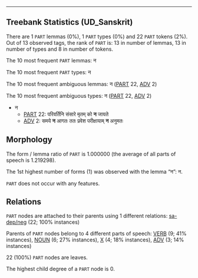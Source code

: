 

--------------------------------------------------------------------------------

## Treebank Statistics (UD_Sanskrit)

There are 1 `PART` lemmas (0%), 1 `PART` types (0%) and 22 `PART` tokens (2%).
Out of 13 observed tags, the rank of `PART` is: 13 in number of lemmas, 13 in number of types and 8 in number of tokens.

The 10 most frequent `PART` lemmas: न

The 10 most frequent `PART` types:  न

The 10 most frequent ambiguous lemmas: न ([PART]() 22, [ADV]() 2)

The 10 most frequent ambiguous types:  न ([PART]() 22, [ADV]() 2)


* न
  * [PART]() 22: परिवर्तिनि संसारे मृतम् को <b>न</b> जायते
  * [ADV]() 2: समये <b>न</b> आगतः ततः प्रवेश परीक्षायाम् <b>न</b> अनुमतः

## Morphology

The form / lemma ratio of `PART` is 1.000000 (the average of all parts of speech is 1.219298).

The 1st highest number of forms (1) was observed with the lemma “न”: न.

`PART` does not occur with any features.


## Relations

`PART` nodes are attached to their parents using 1 different relations: [sa-dep/neg]() (22; 100% instances)

Parents of `PART` nodes belong to 4 different parts of speech: [VERB]() (9; 41% instances), [NOUN]() (6; 27% instances), [X]() (4; 18% instances), [ADV]() (3; 14% instances)

22 (100%) `PART` nodes are leaves.

The highest child degree of a `PART` node is 0.

